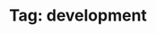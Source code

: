 ---
layout: tagindex
title: "Tag: development"
tag: development
description: Posts about software development, including dev logs and guides.
---